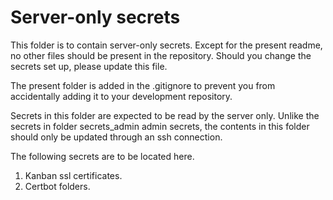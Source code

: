 # Server-only secrets

This folder is to contain server-only secrets. 
Except for the present readme, 
no other files should be present in the repository. 
Should you change the secrets set up, please update this file.

The present folder is added in the .gitignore to prevent you from accidentally adding it to 
your development repository. 


Secrets in this folder are expected to be read by the server only. 
Unlike the secrets in folder secrets_admin admin secrets, the contents in this folder should only be updated through an ssh connection.

The following secrets are to be located here.
1. Kanban ssl certificates.
2. Certbot folders.

